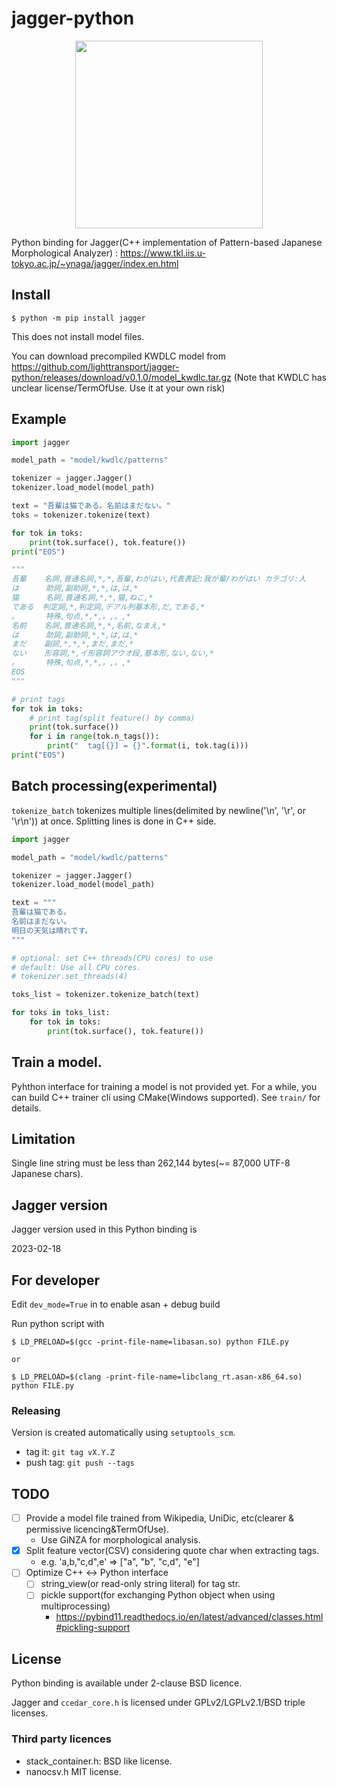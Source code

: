 # jagger-python

<div align="center">
  <img src="jagger.png" width="300"/>
</div>


Python binding for Jagger(C++ implementation of Pattern-based Japanese Morphological Analyzer) : https://www.tkl.iis.u-tokyo.ac.jp/~ynaga/jagger/index.en.html

## Install

```
$ python -m pip install jagger
```

This does not install model files.

You can download precompiled KWDLC model from https://github.com/lighttransport/jagger-python/releases/download/v0.1.0/model_kwdlc.tar.gz
(Note that KWDLC has unclear license/TermOfUse. Use it at your own risk)

## Example

```py
import jagger

model_path = "model/kwdlc/patterns"

tokenizer = jagger.Jagger()
tokenizer.load_model(model_path)

text = "吾輩は猫である。名前はまだない。"
toks = tokenizer.tokenize(text)

for tok in toks:
    print(tok.surface(), tok.feature())
print("EOS")

"""
吾輩    名詞,普通名詞,*,*,吾輩,わがはい,代表表記:我が輩/わがはい カテゴリ:人
は      助詞,副助詞,*,*,は,は,*
猫      名詞,普通名詞,*,*,猫,ねこ,*
である  判定詞,*,判定詞,デアル列基本形,だ,である,*
。      特殊,句点,*,*,。,。,*
名前    名詞,普通名詞,*,*,名前,なまえ,*
は      助詞,副助詞,*,*,は,は,*
まだ    副詞,*,*,*,まだ,まだ,*
ない    形容詞,*,イ形容詞アウオ段,基本形,ない,ない,*
。      特殊,句点,*,*,。,。,*
EOS
"""

# print tags
for tok in toks:
    # print tag(split feature() by comma)
    print(tok.surface())
    for i in range(tok.n_tags()):
        print("  tag[{}] = {}".format(i, tok.tag(i)))
print("EOS")
```

## Batch processing(experimental)

`tokenize_batch` tokenizes multiple lines(delimited by newline('\n', '\r', or '\r\n')) at once.
Splitting lines is done in C++ side.

```py
import jagger

model_path = "model/kwdlc/patterns"

tokenizer = jagger.Jagger()
tokenizer.load_model(model_path)

text = """
吾輩は猫である。
名前はまだない。
明日の天気は晴れです。
"""

# optional: set C++ threads(CPU cores) to use
# default: Use all CPU cores.
# tokenizer.set_threads(4)

toks_list = tokenizer.tokenize_batch(text)

for toks in toks_list:
    for tok in toks:
        print(tok.surface(), tok.feature())

```

## Train a model.

Pyhthon interface for training a model is not provided yet.
For a while, you can build C++ trainer cli using CMake(Windows supported).
See `train/` for details.

## Limitation

Single line string must be less than 262,144 bytes(~= 87,000 UTF-8 Japanese chars).

## Jagger version

Jagger version used in this Python binding is

2023-02-18

## For developer

Edit `dev_mode=True` in to enable asan + debug build

Run python script with

```
$ LD_PRELOAD=$(gcc -print-file-name=libasan.so) python FILE.py

or

$ LD_PRELOAD=$(clang -print-file-name=libclang_rt.asan-x86_64.so) python FILE.py
```

### Releasing

Version is created automatically using `setuptools_scm`.

* tag it: `git tag vX.Y.Z`
* push tag: `git push --tags`


## TODO

- [ ] Provide a model file trained from Wikipedia, UniDic, etc(clearer & permissive licencing&TermOfUse).
  - Use GiNZA for morphological analysis.
- [x] Split feature vector(CSV) considering quote char when extracting tags.
  - e.g. 'a,b,"c,d",e' => ["a", "b", "c,d", "e"]
- [ ] Optimize C++ <-> Python interface
  - [ ] string_view(or read-only string literal) for tag str.
  - [ ] pickle support(for exchanging Python object when using multiprocessing)
    - https://pybind11.readthedocs.io/en/latest/advanced/classes.html#pickling-support

## License

Python binding is available under 2-clause BSD licence.

Jagger and `ccedar_core.h` is licensed under GPLv2/LGPLv2.1/BSD triple licenses.

### Third party licences

* stack_container.h: BSD like license.
* nanocsv.h MIT license.

